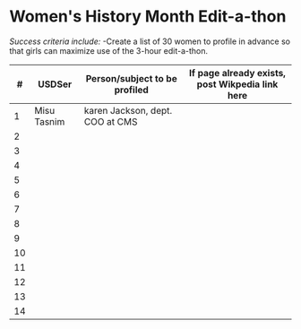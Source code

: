 # Women's History Month Edit-a-thon

*Success criteria include:*
-Create a list of 30 women to profile in advance so that girls can maximize use of the 3-hour edit-a-thon.


| #  | USDSer | Person/subject to be profiled  | If page already exists, post Wikpedia link here |
|---|---|---|---|
| 1  | Misu Tasnim  | karen Jackson, dept. COO at CMS |   |
| 2  |   |   |   |
| 3  |   |   |   |
| 4  |   |   |   |
| 5 |   |   |   |
| 6  |   |   |   |
| 7  |   |   |   |
| 8  |   |   |   |
| 9  |   |   |   |
| 10  |   |   |   |
| 11  |   |   |   |
| 12  |   |   |   |
| 13  |   |   |   |
| 14  |   |   |   |
